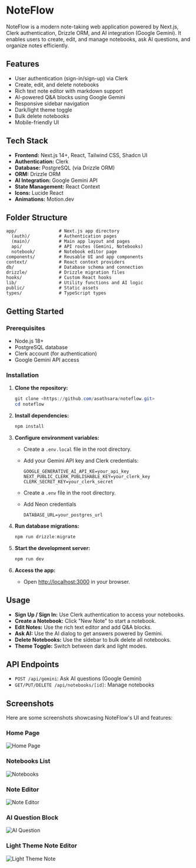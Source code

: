 # NoteFlow

NoteFlow is a modern note-taking web application powered by Next.js, Clerk authentication, Drizzle ORM, and AI integration (Google Gemini). It enables users to create, edit, and manage notebooks, ask AI questions, and organize notes efficiently.

## Features

- User authentication (sign-in/sign-up) via Clerk
- Create, edit, and delete notebooks
- Rich text note editor with markdown support
- AI-powered Q&A blocks using Google Gemini
- Responsive sidebar navigation
- Dark/light theme toggle
- Bulk delete notebooks
- Mobile-friendly UI

## Tech Stack
- **Frontend:** Next.js 14+, React, Tailwind CSS, Shadcn UI
- **Authentication:** Clerk
- **Database:** PostgreSQL (via Drizzle ORM)
- **ORM:** Drizzle ORM
- **AI Integration:** Google Gemini API
- **State Management:** React Context
- **Icons:** Lucide React
- **Animations:** Motion.dev

## Folder Structure

```
app/                # Next.js app directory
  (auth)/           # Authentication pages
  (main)/           # Main app layout and pages
  api/              # API routes (Gemini, Notebooks)
  notebook/         # Notebook editor page
components/         # Reusable UI and app components
context/            # React context providers
db/                 # Database schema and connection
drizzle/            # Drizzle migration files
hooks/              # Custom React hooks
lib/                # Utility functions and AI logic
public/             # Static assets
types/              # TypeScript types
```

## Getting Started

### Prerequisites

- Node.js 18+
- PostgreSQL database
- Clerk account (for authentication)
- Google Gemini API access

### Installation

1. **Clone the repository:**
   ```powershell
   git clone <https://github.com/asathsara/noteflow.git>
   cd noteflow
   ```

2. **Install dependencies:**
   ```powershell
   npm install
   ```

3. **Configure environment variables:**
   - Create a `.env.local` file in the root directory.
   - Add your Gemini API key and Clerk credentials:
     ```
     GOOGLE_GENERATIVE_AI_API_KE=your_api_key
     NEXT_PUBLIC_CLERK_PUBLISHABLE_KEY=your_clerk_key
     CLERK_SECRET_KEY=your_clerk_secret
     ```

    - Create a `.env` file in the root directory.
    - Add Neon credentials

      ```
      DATABASE_URL=your_postgres_url
      ```

4. **Run database migrations:**
   ```powershell
   npm run drizzle:migrate
   ```

5. **Start the development server:**
   ```powershell
   npm run dev
   ```

6. **Access the app:**
   - Open [http://localhost:3000](http://localhost:3000) in your browser.

## Usage

- **Sign Up / Sign In:** Use Clerk authentication to access your notebooks.
- **Create a Notebook:** Click "New Note" to start a notebook.
- **Edit Notes:** Use the rich text editor and add Q&A blocks.
- **Ask AI:** Use the AI dialog to get answers powered by Gemini.
- **Delete Notebooks:** Use the sidebar to bulk delete all notebooks.
- **Theme Toggle:** Switch between dark and light modes.

## API Endpoints

- `POST /api/gemini`: Ask AI questions (Google Gemini)
- `GET/PUT/DELETE /api/notebooks/[id]`: Manage notebooks

## Screenshots

Here are some screenshots showcasing NoteFlow's UI and features:

### Home Page
![Home Page](./screenshots/home.png)

### Notebooks List
![Notebooks](./screenshots/notebooks.png)

### Note Editor
![Note Editor](./screenshots/note.png)

### AI Question Block
![AI Question](./screenshots/question.png)

### Light Theme Note Editor
![Light Theme Note](./screenshots/light_note.png)